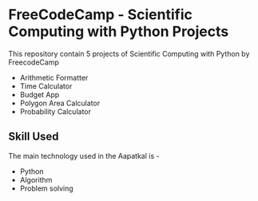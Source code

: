 # FreeCodeCamp - Scientific Computing with Python Projects

This repository contain 5 projects of Scientific Computing with Python by FreecodeCamp 
- Arithmetic Formatter	
- Time Calculator	
- Budget App	
- Polygon Area Calculator	
- Probability Calculator

## Skill Used

The main technology used in the Aapatkal is -
- Python
- Algorithm
- Problem solving

